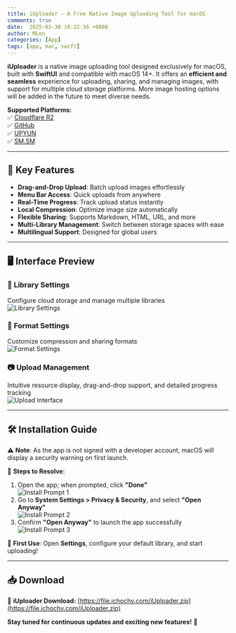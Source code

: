 ```yaml
---
title: iUploader - A Free Native Image Uploading Tool for macOS
comments: true
date:  2025-03-30 10:22:36 +0800
author: MLeo
categories: [App] 
tags: [app, mac, swift]
---
```


**iUploader** is a native image uploading tool designed exclusively for macOS, built with **SwiftUI** and compatible with macOS 14+. It offers an **efficient and seamless** experience for uploading, sharing, and managing images, with support for multiple cloud storage platforms. More image hosting options will be added in the future to meet diverse needs.

**Supported Platforms:**  
✅ [Cloudflare R2](https://ichochy.com/posts/blog/20250325.html)  
✅ [GitHub](https://ichochy.com/posts/blog/20250331.html)  
✅ [UPYUN](https://www.upyun.com/league)  
✅ [SM.SM](https://SM.MS)  

---

## 🌟 Key Features  

- **Drag-and-Drop Upload**: Batch upload images effortlessly  
- **Menu Bar Access**: Quick uploads from anywhere  
- **Real-Time Progress**: Track upload status instantly  
- **Local Compression**: Optimize image size automatically  
- **Flexible Sharing**: Supports Markdown, HTML, URL, and more  
- **Multi-Library Management**: Switch between storage spaces with ease  
- **Multilingual Support**: Designed for global users  

---

## 🖥️ Interface Preview  

### 📁 **Library Settings**  
Configure cloud storage and manage multiple libraries  
![Library Settings](https://image.ichochy.com/iUploader/设置-图库.jpg)  

### 🎨 **Format Settings**  
Customize compression and sharing formats  
![Format Settings](https://image.ichochy.com/iUploader/设置-格式.jpg)  

### 📷 **Upload Management**  
Intuitive resource display, drag-and-drop support, and detailed progress tracking  
![Upload Interface](https://image.ichochy.com/iUploader/上传界面.jpg)  

---

## 🛠️ Installation Guide  

⚠️ **Note**: As the app is not signed with a developer account, macOS will display a security warning on first launch.  

📌 **Steps to Resolve**:  
1. Open the app; when prompted, click **"Done"**  
   ![Install Prompt 1](https://image.ichochy.com/iUploader/安装提示1.jpg)  
2. Go to **System Settings > Privacy & Security**, and select **"Open Anyway"**  
   ![Install Prompt 2](https://image.ichochy.com/iUploader/安装提示2.jpg)  
3. Confirm **"Open Anyway"** to launch the app successfully  
   ![Install Prompt 3](https://image.ichochy.com/iUploader/安装提示3.jpg)  

📌 **First Use**: Open **Settings**, configure your default library, and start uploading!  

---

## 📥 Download  
📌 **iUploader Download:** [https://file.ichochy.com/iUploader.zip](https://file.ichochy.com/iUploader.zip)  

**Stay tuned for continuous updates and exciting new features!** 🎉
